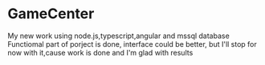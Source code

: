 # GameCenter
My new work using node.js,typescript,angular and mssql database
Functiomal part of porject is done, interface could be better, but I'll stop for now with it,cause work is done and I'm glad with results
